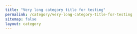 ```yaml
---
title: "Very long category title for testing"
permalink: /category/very-long-category-title-for-testing
sitemap: false
layout: category
---
```

